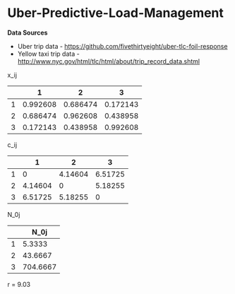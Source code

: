 # Uber-Predictive-Load-Management

**Data Sources**

- Uber trip data - https://github.com/fivethirtyeight/uber-tlc-foil-response
- Yellow taxi trip data - http://www.nyc.gov/html/tlc/html/about/trip_record_data.shtml

x_ij

|   |     1    |    2     |     3    |
| - | -------- | -------- | -------- |
| 1 | 0.992608 | 0.686474 | 0.172143 |
| 2 | 0.686474 | 0.962608 | 0.438958 |
| 3 | 0.172143 | 0.438958 | 0.992608 |

c_ij

|   |    1    |    2    |    3    |
| - | ------- | ------- | ------- |
| 1 | 0       | 4.14604 | 6.51725 |
| 2 | 4.14604 | 0       | 5.18255 |
| 3 | 6.51725 | 5.18255 | 0       |

N_0j

|   |   N_0j   | 
| - | -------- |
| 1 | 5.3333   | 
| 2 | 43.6667  |  
| 3 | 704.6667 | 

r = 9.03
